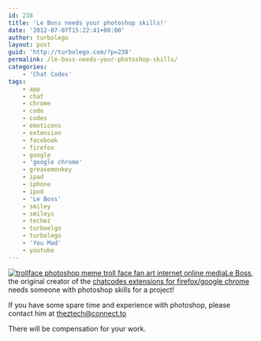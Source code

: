 ```yaml
---
id: 238
title: 'Le Boss needs your photoshop skills!'
date: '2012-07-07T15:22:41+00:00'
author: turbolego
layout: post
guid: 'http://turbolego.com/?p=238'
permalink: /le-boss-needs-your-photoshop-skills/
categories:
    - 'Chat Codes'
tags:
    - app
    - chat
    - chrome
    - code
    - codes
    - emoticons
    - extension
    - facebook
    - firefox
    - google
    - 'google chrome'
    - greasemonkey
    - ipad
    - iphone
    - ipod
    - 'Le Boss'
    - smiley
    - smileys
    - techez
    - turboelgo
    - turbolego
    - 'You Mad'
    - youtube
---
```


[![](https://turbolego.com/wp-content/uploads/2012/07/trollface-photoshop-meme-troll-face-fan-art-internet-online-media-228x300.jpeg "trollface photoshop meme troll face fan art internet online media")](https://turbolego.com/wp-content/uploads/2012/07/trollface-photoshop-meme-troll-face-fan-art-internet-online-media.jpeg)[Le Boss](http://www.facebook.com/theztech "http://www.facebook.com/theztech"), the original creator of the [chatcodes extensions for firefox/google chrome](http://userscripts.org/scripts/show/122827 "http://userscripts.org/scripts/show/122827") needs someone with photoshop skills for a project!

If you have some spare time and experience with photoshop, please contact him at <theztech@connect.to>

There will be compensation for your work.